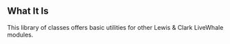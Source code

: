 
## What It Is

This library of classes offers basic utilities for other Lewis & Clark LiveWhale modules.

